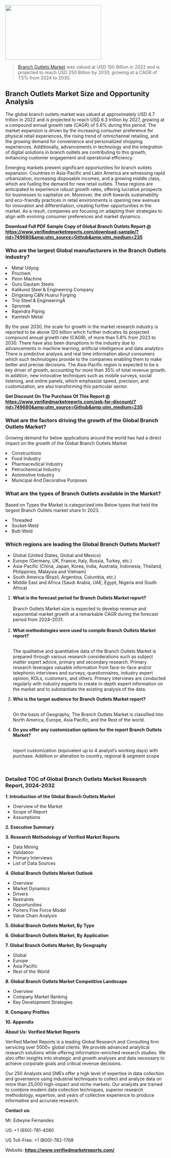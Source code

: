 <img src="https://ffe5etoiles.com/wp-content/uploads/2024/12/MST1-300x171.png" alt="" width="300" height="171" class="alignnone size-medium wp-image-20088" /><blockquote><p><p><a href="https://www.verifiedmarketreports.com/download-sample/?rid=749680&utm_source=Github&utm_medium=235" target="_blank">Branch Outlets Market</a> was valued at USD 150 Billion in 2022 and is projected to reach USD 250 Billion by 2030, growing at a CAGR of 7.5% from 2024 to 2030.</p></blockquote><p><h2>Branch Outlets Market Size and Opportunity Analysis</h2><p>The global branch outlets market was valued at approximately USD 4.7 trillion in 2022 and is projected to reach USD 6.3 trillion by 2027, growing at a compound annual growth rate (CAGR) of 5.6% during this period. The market expansion is driven by the increasing consumer preference for physical retail experiences, the rising trend of omnichannel retailing, and the growing demand for convenience and personalized shopping experiences. Additionally, advancements in technology and the integration of digital solutions in branch outlets are contributing to this growth, enhancing customer engagement and operational efficiency.</p><p>Emerging markets present significant opportunities for branch outlets expansion. Countries in Asia-Pacific and Latin America are witnessing rapid urbanization, increasing disposable incomes, and a growing middle class, which are fueling the demand for new retail outlets. These regions are anticipated to experience robust growth rates, offering lucrative prospects for businesses to capitalize on. Moreover, the shift towards sustainability and eco-friendly practices in retail environments is opening new avenues for innovation and differentiation, creating further opportunities in the market. As a result, companies are focusing on adapting their strategies to align with evolving consumer preferences and market dynamics.</p></p><p class=""><strong>Download Full PDF Sample Copy of Global Branch Outlets Report @ <a href="https://www.verifiedmarketreports.com/download-sample/?rid=749680&amp;utm_source=Github&amp;utm_medium=235" target="_blank">https://www.verifiedmarketreports.com/download-sample/?rid=749680&amp;utm_source=Github&amp;utm_medium=235</a></strong></p><h3 id="" class="">Who are the largest Global manufacturers in the Branch Outlets industry?</h3><p><li>Metal Udyog</li><li> Prochem</li><li> Penn Machine</li><li> Guru Gautam Steels</li><li> Kalikund Steel & Engineering Company</li><li> Dingxiang C&N Huarui Forging</li><li> Trio Steel & EngineeringÂ </li><li> Spromak</li><li> Rajendra Piping</li><li> Kamlesh Metal</li></p><div class=""><div class="" dir="" data-message-author-role="" data-message-id="" data-message-model-slug=""><div class=""><div class=""><div class=""><div class="" dir="" data-message-author-role="" data-message-id="" data-message-model-slug=""><div class=""><div class=""><p>By the year 2030, the scale for growth in the market research industry is reported to be above 120 billion which further indicates its projected compound annual growth rate (CAGR), of more than 5.8% from 2023 to 2030. There have also been disruptions in the industry due to advancements in machine learning, artificial intelligence and data analytics There is predictive analysis and real time information about consumers which such technologies provide to the companies enabling them to make better and precise decisions. The Asia-Pacific region is expected to be a key driver of growth, accounting for more than 35% of total revenue growth. In addition, new innovative techniques such as mobile surveys, social listening, and online panels, which emphasize speed, precision, and customization, are also transforming this particular sector.</p><p><strong>Get Discount On The Purchase Of This Report @&nbsp; <a href="https://www.verifiedmarketreports.com/ask-for-discount/?rid=749680&amp;utm_source=Github&amp;utm_medium=235" target="_blank">https://www.verifiedmarketreports.com/ask-for-discount/?rid=749680&amp;utm_source=Github&amp;utm_medium=235</a></strong></p></div></div></div></div></div></div></div></div><h3 id="" class="">What are the factors driving the growth of the Global Branch Outlets Market?</h3><p id="" class="">Growing demand for below applications around the world has had a direct impact on the growth of the Global Branch Outlets Market</p><p id="" class=""><li>Constructions</li><li> Food Industry</li><li> Pharmaceutical Industry</li><li> Petrochemical Industry</li><li> Automotive Industry</li><li> Municipal And Decorative Purposes</li></p><h3 id="" class="">What are the types of Branch Outlets available in the Market?</h3><p id="" class="">Based on Types the Market is categorized into Below types that held the largest Branch Outlets market share In 2023.</p><p id="" class=""><li>Threaded</li><li> Socket-Weld</li><li> Butt-Weld</li></p><h3 id="" class="">Which regions are leading the Global Branch Outlets Market?</h3><ul><li>Global (United States, Global and Mexico)</li><li>Europe (Germany, UK, France, Italy, Russia, Turkey, etc.)</li><li>Asia-Pacific (China, Japan, Korea, India, Australia, Indonesia, Thailand, Philippines, Malaysia and Vietnam)</li><li>South America (Brazil, Argentina, Columbia, etc.)</li><li>Middle East and Africa (Saudi Arabia, UAE, Egypt, Nigeria and South Africa)</li></ul><p><ol><li><strong>What is the forecast period for Branch Outlets Market report?<br /></strong><br /><span data-sheets-root="1" data-sheets-value="{&quot;1&quot;:2,&quot;2&quot;:&quot;XXXX size is expected to develop revenue and exponential market growth at a remarkable CAGR during the forecast period from 2024&ndash;2030.&quot;}" data-sheets-userformat="{&quot;2&quot;:12674,&quot;4&quot;:{&quot;1&quot;:2,&quot;2&quot;:16776960},&quot;10&quot;:2,&quot;11&quot;:0,&quot;15&quot;:&quot;Arial&quot;,&quot;16&quot;:12}">Branch Outlets Market size is expected to develop revenue and exponential market growth at a remarkable CAGR during the forecast period from 2024&ndash;2031.</span><br /><br /></li><li><strong>What methodologies were used to compile Branch Outlets Market report?<br /><br /></strong><p>The qualitative and quantitative data of the&nbsp;Branch Outlets Market is prepared through various research considerations such as subject matter expert advice, primary and secondary research. Primary research leverages valuable information from face-to-face and/or telephonic interviews and surveys, questionnaires, industry expert opinion, KOLs, customers, and others. Primary interviews are conducted regularly with industry experts to create in-depth expert information on the market and to substantiate the existing analysis of the data.&nbsp;</p></li><li><strong>Who is the target audience for Branch Outlets Market report?<br /><br /></strong><p>On the basis of Geography, The&nbsp;Branch Outlets Market is classified into North America, Europe, Asia Pacific, and the Rest of the world.</p></li><li><strong>Do you offer any customization options for the report Branch Outlets Market?<br /><br /></strong><p>report customization (equivalent up to 4 analyst&rsquo;s working days) with purchase. Addition or alteration to country, regional &amp; segment scope</p><p>&nbsp;</p></li></ol></p><h3 id="" class="">Detailed TOC of Global Branch Outlets Market Research Report, 2024-2032</h3><p id="" class=""><strong>1. Introduction of the Global Branch Outlets Market</strong></p><ul><li>Overview of the Market</li><li>Scope of Report</li><li>Assumptions</li></ul><p id="" class=""><strong>2. Executive Summary</strong></p><p id="" class=""><strong>3. Research Methodology of&nbsp;Verified Market Reports</strong></p><ul><li>Data Mining</li><li>Validation</li><li>Primary Interviews</li><li>List of Data Sources</li></ul><p id="" class=""><strong>4. Global Branch Outlets Market Outlook</strong></p><ul><li>Overview</li><li>Market Dynamics</li><li>Drivers</li><li>Restraints</li><li>Opportunities</li><li>Porters Five Force Model</li><li>Value Chain Analysis</li></ul><p id="" class=""><strong>5. Global Branch Outlets Market, By&nbsp;Type</strong></p><p id="" class=""><strong>6. Global Branch Outlets Market, By Application</strong></p><p id="" class=""><strong>7. Global Branch Outlets Market, By Geography</strong></p><ul><li>Global</li><li>Europe</li><li>Asia Pacific</li><li>Rest of the World</li></ul><p id="" class=""><strong>8. Global Branch Outlets Market Competitive Landscape</strong></p><ul><li>Overview</li><li>Company Market Ranking</li><li>Key Development Strategies</li></ul><p id="" class=""><strong>9. Company Profiles</strong></p><p id="" class=""><strong>10. Appendix</strong></p><p id="" class=""><strong>About Us: Verified Market Reports</strong></p><p id="" class="">Verified Market Reports is a leading Global Research and Consulting firm servicing over 5000+ global clients. We provide advanced analytical research solutions while offering information-enriched research studies. We also offer insights into strategic and growth analyses and data necessary to achieve corporate goals and critical revenue decisions.</p><p id="" class="">Our 250 Analysts and SMEs offer a high level of expertise in data collection and governance using industrial techniques to collect and analyze data on more than 25,000 high-impact and niche markets. Our analysts are trained to combine modern data collection techniques, superior research methodology, expertise, and years of collective experience to produce informative and accurate research.</p><p id="" class=""><strong>Contact us:</strong></p><p id="" class="">Mr. Edwyne Fernandes</p><p id="" class="">US: +1 (650)-781-4080</p><p id="" class="">US Toll-Free: +1 (800)-782-1768</p><p id="" class="">Website: <a target="" data-test-app-aware-link=""><strong>https://www.verifiedmarketreports.com/</strong></a></p>
